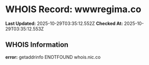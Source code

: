 # WHOIS Record: wwwregima.co

**Last Updated:** 2025-10-29T03:35:12.552Z
**Checked At:** 2025-10-29T03:35:12.553Z

## WHOIS Information

**error:** getaddrinfo ENOTFOUND whois.nic.co

